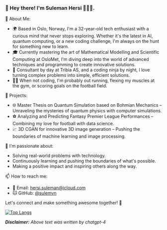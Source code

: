### 👋 Hey there! I'm Suleman Hersi 👨🏾‍🚀.

🚀 About Me:
- 🌍 Based in Oslo, Norway, I'm a 32-year-old tech enthusiast with a curious mind that never stops exploring. Whether it's the latest in AI, quantum computing, or a new coding challenge, I'm always on the hunt for something new to learn.
- 🎓 Currently mastering the art of Mathematical Modelling and Scientific Computing at OsloMet, I'm diving deep into the world of advanced techniques and programming to create innovative solutions.
- 💼 Consultant by day at Tribia AS, and a coding ninja by night, I love turning complex problems into simple, efficient solutions.
- 🏃‍♂️ When not coding, I'm probably out running, flexing my muscles at the gym, or scoring goals on the football field.

🔨 Projects:
- 🌐 Master Thesis on Quantum Simulation based on Bohmian Mechanics – Unraveling the mysteries of quantum physics with computer simulations.
- ⚽ Analyzing and Predicting Fantasy Premier League Performances – Combining my love for football with data science.
- 📈 3D CGAN for innovative 3D image generation – Pushing the boundaries of machine learning and image processing.

🎯 I'm passionate about:
- Solving real-world problems with technology.
- Continuously learning and pushing the boundaries of what's possible.
- Making a positive impact and inspiring others along the way.

📫 How to reach me:
- 📧 Email: [hersi.suleman@icloud.com](mailto:hersi.suleman@icloud.com)
- 🐱 GitHub: [@sulemvn](https://github.com/sulemvn)

Let's connect and make something awesome together! 🌟



[![Top Langs](https://github-readme-stats.vercel.app/api/top-langs/?username=sulemvn&layout=compact&theme=tokyonight&border_color=e303fc)](https://github.com/anuraghazra/github-readme-stats) 

***Disclaimer:*** *Above text was written by chatgpt-4*



